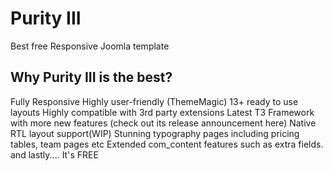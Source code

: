 Purity III
==========

Best free Responsive Joomla template

Why Purity III is the best?
---------------------------

Fully Responsive
Highly user-friendly (ThemeMagic)
13+ ready to use layouts
Highly compatible with 3rd party extensions
Latest T3 Framework with more new features (check out its release announcement here)
Native RTL layout support(WIP)
Stunning typography pages including pricing tables, team pages etc
Extended com_content features such as extra fields.
and lastly.... It's FREE
